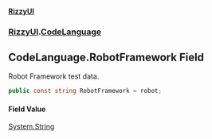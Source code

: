 #### [RizzyUI](index 'index')
### [RizzyUI](RizzyUI 'RizzyUI').[CodeLanguage](RizzyUI.CodeLanguage 'RizzyUI.CodeLanguage')

## CodeLanguage.RobotFramework Field

Robot Framework test data.

```csharp
public const string RobotFramework = robot;
```

#### Field Value
[System.String](https://docs.microsoft.com/en-us/dotnet/api/System.String 'System.String')